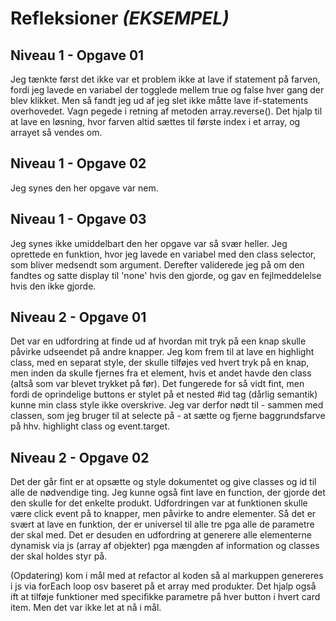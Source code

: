 # Refleksioner  *(EKSEMPEL)*



## Niveau 1 - Opgave 01

Jeg tænkte først det ikke var et problem ikke at lave if statement på farven, fordi jeg lavede en variabel der togglede mellem true og false hver gang der blev klikket. Men så fandt jeg ud af jeg slet ikke måtte lave if-statements overhovedet. Vagn pegede i retning af metoden array.reverse(). Det hjalp til at lave en løsning, hvor farven altid sættes til første index i et array, og arrayet så vendes om.

## Niveau 1 - Opgave 02 

Jeg synes den her opgave var nem.

## Niveau 1 - Opgave 03

Jeg synes ikke umiddelbart den her opgave var så svær heller. Jeg oprettede en funktion, hvor jeg lavede en variabel med den class selector, som bliver medsendt som argument. Derefter validerede jeg på om den fandtes og satte display til 'none' hvis den gjorde, og gav en fejlmeddelelse hvis den ikke gjorde.

## Niveau 2 - Opgave 01

Det var en udfordring at finde ud af hvordan mit tryk på een knap skulle påvirke udseendet på andre knapper. Jeg kom frem til at lave en highlight class, med en separat style, der skulle tilføjes ved hvert tryk på en knap, men inden da skulle fjernes fra et element, hvis et andet havde den class (altså som var blevet trykket på før). Det fungerede for så vidt fint, men fordi de oprindelige buttons er stylet på et nested #id tag (dårlig semantik) kunne min class style ikke overskrive. Jeg var derfor nødt til - sammen med classen, som jeg bruger til at selecte på - at sætte og fjerne baggrundsfarve på hhv. highlight class og event.target. 

## Niveau 2 - Opgave 02

Det der går fint er at opsætte og style dokumentet og give classes og id til alle de nødvendige ting. Jeg kunne også fint lave en function, der gjorde det den skulle for det enkelte produkt. Udfordringen var at funktionen skulle være click event på to knapper, men påvirke to andre elementer. Så det er svært at lave en funktion, der er universel til alle tre pga alle de parametre der skal med. 
Det er desuden en udfordring at generere alle elementerne dynamisk via js (array af objekter) pga mængden af information og classes der skal holdes styr på. 

(Opdatering) kom i mål med at refactor al koden så al markuppen genereres i js via forEach loop osv baseret på et array med produkter. Det hjalp også ift at tilføje funktioner med specifikke parametre på hver button i hvert card item. Men det var ikke let at nå i mål.